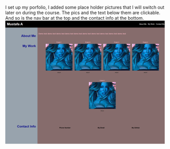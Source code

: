 I set up my porfolio, I added some place holder pictures that I will switch out later on during the course. The pics and the text below them are clickable. And so is the nav bar at the top and the contact info at the bottom. ![my portfolio](./Assets/my%20portfolio.png)
